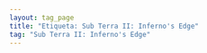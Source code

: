 ```yaml
---
layout: tag_page
title: "Etiqueta: Sub Terra II: Inferno's Edge"
tag: "Sub Terra II: Inferno's Edge"
---
```

